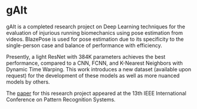 # gAIt
gAIt is a completed research project on Deep Learning techniques for the evaluation of injurious running biomechanics using pose estimation from videos. BlazePose is used for pose estimation due to its specificity to the single-person case and balance of performance with efficiency.

Presently, a light ResNet with 384K parameters achieves the best performance, compared to a CNN, FCNN, and K-Nearest Neighbors with Dynamic Time Warping. This work introduces a new dataset (available upon request) for the development of these models as well as more nuanced models by others.

The [paper](https://ieeexplore.ieee.org/document/10179061) for this research project appeared at the 13th IEEE International Conference on Pattern Recognition Systems.
